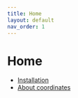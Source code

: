 ```yaml
---
title: Home
layout: default
nav_order: 1
---
```


# Home
   * <a href="installation.html">Installation</a>
   * <a href="coordinate.html">About coordinates</a>
